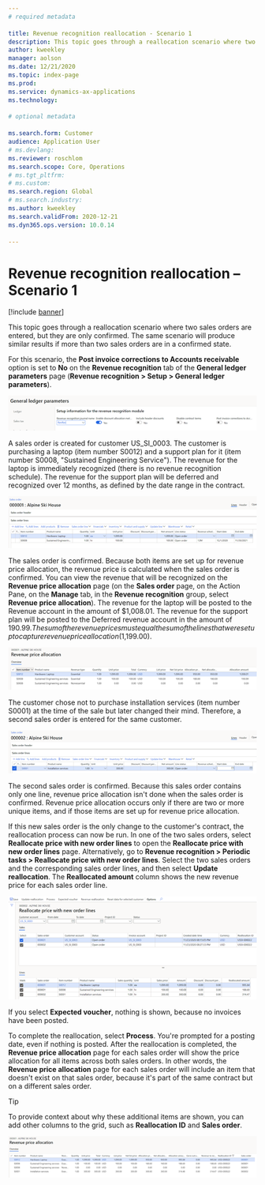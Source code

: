 ```yaml
---
# required metadata

title: Revenue recognition reallocation - Scenario 1
description: This topic goes through a reallocation scenario where two sales orders are entered, but they are only confirmed. The same scenario will produce similar results if more than two sales orders are in a confirmed state.
author: kweekley
manager: aolson
ms.date: 12/21/2020
ms.topic: index-page
ms.prod: 
ms.service: dynamics-ax-applications
ms.technology: 

# optional metadata

ms.search.form: Customer
audience: Application User
# ms.devlang: 
ms.reviewer: roschlom
ms.search.scope: Core, Operations
# ms.tgt_pltfrm: 
# ms.custom: 
ms.search.region: Global 
# ms.search.industry: 
ms.author: kweekley
ms.search.validFrom: 2020-12-21
ms.dyn365.ops.version: 10.0.14

---
```


# Revenue recognition reallocation – Scenario 1

[!include [banner](../includes/banner.md)]

This topic goes through a reallocation scenario where two sales orders are entered, but they are only confirmed. The same scenario will produce similar results if more than two sales orders are in a confirmed state.

For this scenario, the **Post invoice corrections to Accounts receivable** option is set to **No** on the **Revenue recognition** tab of the **General ledger parameters** page (**Revenue recognition \> Setup \> General ledger parameters**).

[![Post invoice corrections to Accounts receivable option set to No](./media/06_rev-rec-scenarios.png)](./media/06_rev-rec-scenarios.png)

A sales order is created for customer US\_SI\_0003. The customer is purchasing a laptop (item number S0012) and a support plan for it (item number S0008, "Sustained Engineering Service"). The revenue for the laptop is immediately recognized (there is no revenue recognition schedule). The revenue for the support plan will be deferred and recognized over 12 months, as defined by the date range in the contract.

[![Sales order lines for the laptop and support plan](./media/07_rev-rec-scenarios.png)](./media/07_rev-rec-scenarios.png)

The sales order is confirmed. Because both items are set up for revenue price allocation, the revenue price is calculated when the sales order is confirmed. You can view the revenue that will be recognized on the **Revenue price allocation** page (on the **Sales order** page, on the Action Pane, on the **Manage** tab, in the **Revenue recognition** group, select **Revenue price allocation**). The revenue for the laptop will be posted to the Revenue account in the amount of $1,008.01. The revenue for the support plan will be posted to the Deferred revenue account in the amount of $190.99. The sum of the revenue prices must equal the sum of the lines that were set up to capture revenue price allocation ($1,199.00).

[![Revenue price allocation page](./media/08_rev-rec-scenarios.png)](./media/08_rev-rec-scenarios.png)

The customer chose not to purchase installation services (item number S0001) at the time of the sale but later changed their mind. Therefore, a second sales order is entered for the same customer.

[![Sales order line for installation services](./media/09_rev-rec-scenarios.png)](./media/09_rev-rec-scenarios.png)

The second sales order is confirmed. Because this sales order contains only one line, revenue price allocation isn't done when the sales order is confirmed. Revenue price allocation occurs only if there are two or more unique items, and if those items are set up for revenue price allocation.

If this new sales order is the only change to the customer's contract, the reallocation process can now be run. In one of the two sales orders, select **Reallocate price with new order lines** to open the **Reallocate price with new order lines** page. Alternatively, go to **Revenue recognition \> Periodic tasks \> Reallocate price with new order lines**. Select the two sales orders and the corresponding sales order lines, and then select **Update reallocation**. The **Reallocated amount** column shows the new revenue price for each sales order line.

[![New revenue prices on the Reallocate price with new order lines page](./media/10_rev-rec-scenarios.png)](./media/10_rev-rec-scenarios.png)

If you select **Expected voucher**, nothing is shown, because no invoices have been posted.

To complete the reallocation, select **Process**. You're prompted for a posting date, even if nothing is posted. After the reallocation is completed, the **Revenue price allocation** page for each sales order will show the price allocation for all items across both sales orders. In other words, the **Revenue price allocation** page for each sales order will include an item that doesn't exist on that sales order, because it's part of the same contract but on a different sales order.

> [!TIP]
> To provide context about why these additional items are shown, you can add other columns to the grid, such as **Reallocation ID** and **Sales order**.
> 
> [![Additional columns on the Revenue price allocations page](./media/11_rev-rec-scenarios.png)](./media/11_rev-rec-scenarios.png)
